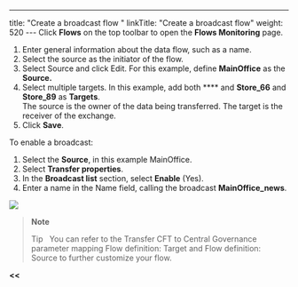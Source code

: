 ---
title: "Create a broadcast flow "
linkTitle: "Create a broadcast flow"
weight: 520
--- Click ****Flows**** on the top toolbar to open the ****Flows Monitoring**** page.

1. Enter general information about the data flow, such as a name.
1. Select the source as the initiator of the flow.
1. Select Source and click Edit. For this example, define ****MainOffice**** as the ****Source.****
1. Select multiple targets. In this example, add both **** and ****Store_66**** and ****Store_89**** as ****Targets****.  
    The source is the owner of the data being transferred. The target is the receiver of the exchange.
1. Click **Save**.

<span id="enable_broadcast_cg"></span>To enable a broadcast:

1. Select the ****Source****, in this example MainOffice.
1. Select ****Transfer properties****.
1. In the ****Broadcast list**** section, select ****Enable**** (Yes).
1. Enter a name in the Name field, calling the broadcast **MainOffice_news**.

![](/Images/TransferCFT/broadcast_list.png)

> **Note**
>
> Tip  
> You can refer to the Transfer CFT to Central Governance parameter mapping Flow definition: Target and Flow definition: Source to further customize your flow.

****&lt;&lt;**** [](../../)

